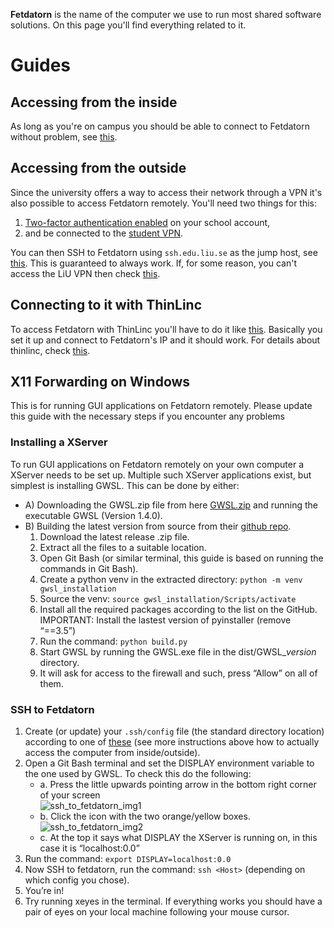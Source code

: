 **Fetdatorn** is the name of the computer we use to run most shared software solutions. On this page you'll find everything related to it.

# Guides

## Accessing from the inside
As long as you're on campus you should be able to connect to Fetdatorn without problem, see [this](https://liuonline.sharepoint.com/:w:/r/sites/ToeBiters/Shared%20Documents/Private%20documentation/fetdatorn_ssh_configs.docx?d=wb407296122ee44b0a4e7c8fbd6ac7bbb&csf=1&web=1&e=hcYoez).

## Accessing from the outside
Since the university offers a way to access their network through a VPN it's also possible to access Fetdatorn remotely. You'll need two things for this:

1. [Two-factor authentication enabled](https://tsv.liu.se/) on your school account, 
2. and be connected to the [student VPN](https://liudesk.liu.se/tas/public/ssp/content/detail/knowledgeitem?unid=5781469d338240abb741d51b97eccb8a). 

You can then SSH to Fetdatorn using `ssh.edu.liu.se` as the jump host, see [this](https://liuonline.sharepoint.com/:w:/r/sites/ToeBiters/Shared%20Documents/Private%20documentation/fetdatorn_ssh_configs.docx?d=wb407296122ee44b0a4e7c8fbd6ac7bbb&csf=1&web=1&e=hcYoez). This is guaranteed to always work. If, for some reason, you can't access the LiU VPN then check [this](https://liuonline.sharepoint.com/sites/ToeBiters/_layouts/15/doc.aspx?sourcedoc=%7B3fb2ffb7-42aa-4734-bf3a-f748f3d8f4c2%7D&action=edit).

## Connecting to it with ThinLinc
To access Fetdatorn with ThinLinc you'll have to do it like [this](https://liuonline.sharepoint.com/sites/ToeBiters/_layouts/15/doc.aspx?sourcedoc=%7B3fb2ffb7-42aa-4734-bf3a-f748f3d8f4c2%7D&action=edit). Basically you set it up and connect to Fetdatorn's IP and it should work. For details about thinlinc, check [this](https://liuonline.sharepoint.com/sites/ToeBiters/_layouts/15/doc.aspx?sourcedoc=%7Bc9f756e5-869d-4bf2-b268-5125811b9e61%7D&action=edit).

## X11 Forwarding on Windows
This is for running GUI applications on Fetdatorn remotely. Please update this guide with the necessary steps if you encounter any problems 

### Installing a XServer
To run GUI applications on Fetdatorn remotely on your own computer a XServer needs to be set up.  Multiple such XServer applications exist, but simplest is installing GWSL. This can be done by either: 

* A) Downloading the GWSL.zip file from here [GWSL.zip](https://liuonline.sharepoint.com/:u:/r/sites/ToeBiters/Shared%20Documents/Files/GWSL.zip?csf=1&web=1&e=XSHDkE) and running the executable GWSL (Version 1.4.0). 
* B) Building the latest version from source from their [github repo](https://github.com/Opticos/GWSL-Source).
  1. Download the latest release .zip file. 
  2. Extract all the files to a suitable location. 
  3. Open Git Bash (or similar terminal, this guide is based on running the commands in Git Bash). 
  4. Create a python venv in the extracted directory: `python -m venv gwsl_installation `
  5. Source the venv: `source gwsl_installation/Scripts/activate`
  6. Install all the required packages according to the list on the GitHub. IMPORTANT: Install the lastest version of pyinstaller (remove “==3.5”) 
  7. Run the command: `python build.py `
  8. Start GWSL by running the GWSL.exe file in the dist/GWSL_*version* directory. 
  9. It will ask for access to the firewall and such, press “Allow” on all of them.

### SSH to Fetdatorn 
  1. Create (or update) your `.ssh/config` file (the standard directory location) according to one of [these](https://liuonline.sharepoint.com/:w:/r/sites/ToeBiters/Shared%20Documents/Private%20documentation/fetdatorn_ssh_configs.docx?d=wb407296122ee44b0a4e7c8fbd6ac7bbb&csf=1&web=1&e=hcYoez) (see more instructions above how to actually access the computer from inside/outside).
  2.  Open a Git Bash terminal and set the DISPLAY environment variable to the one used by GWSL. To check this do the following: 
        * a. Press the little upwards pointing arrow in the bottom right corner of your screen  
             ![ssh_to_fetdatorn_img1](https://github.com/LiU-ToeBiters/wiki/assets/86022094/8be7c9cc-1ac2-4cb3-aaa3-e7736edff941)
        * b. Click the icon with the two orange/yellow boxes.  
             ![ssh_to_fetdatorn_img2](https://github.com/LiU-ToeBiters/wiki/assets/86022094/5a1e018c-2d81-4c27-9765-3bdb7e0e804f)
        * c. At the top it says what DISPLAY the XServer is running on, in this case it is “localhost:0.0” 
  3. Run the command: `export DISPLAY=localhost:0.0`
  4. Now SSH to fetdatorn, run the command: `ssh <Host>` (depending on which config you chose).
  5. You’re in! 
  6. Try running xeyes in the terminal. If everything works you should have a pair of eyes on your local machine following your mouse cursor.
